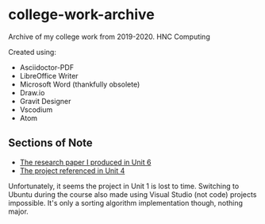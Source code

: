 # college-work-archive
Archive of my college work from 2019-2020. HNC Computing

Created using:

- Asciidoctor-PDF
- LibreOffice Writer
- Microsoft Word (thankfully obsolete)
- Draw.io
- Gravit Designer
- Vscodium
- Atom

## Sections of Note

- [The research paper I produced in Unit 6](Unit-6-Managing-a-Project/Research%20Report.pdf)
- [The project referenced in Unit 4](https://github.com/summerysaturn/FaceFillers-Electron)

Unfortunately, it seems the project in Unit 1 is lost to time. Switching to Ubuntu during the course also made using Visual Studio (not code) projects impossible. It's only a sorting algorithm implementation though, nothing major.
